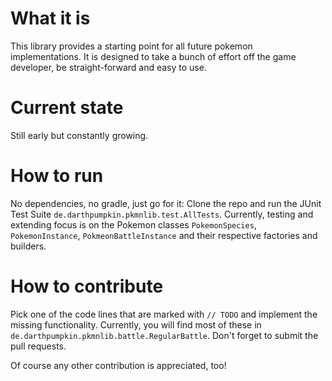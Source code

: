 # What it is
This library provides a starting point for all future pokemon implementations. It is designed to take a bunch of effort off the game developer, be straight-forward and easy to use.

# Current state
Still early but constantly growing.

# How to run
No dependencies, no gradle, just go for it: Clone the repo and run the JUnit Test Suite `de.darthpumpkin.pkmnlib.test.AllTests`. Currently, testing and extending focus is on the Pokemon classes `PokemonSpecies`, `PokemonInstance`, `PokmeonBattleInstance` and their respective factories and builders.

# How to contribute
Pick one of the code lines that are marked with `// TODO` and implement the missing functionality. Currently, you will find most of these in `de.darthpumpkin.pkmnlib.battle.RegularBattle`. Don't forget to submit the pull requests.

Of course any other contribution is appreciated, too!
